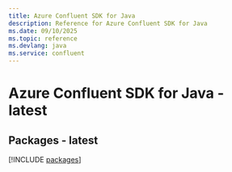 ```yaml
---
title: Azure Confluent SDK for Java
description: Reference for Azure Confluent SDK for Java
ms.date: 09/10/2025
ms.topic: reference
ms.devlang: java
ms.service: confluent
---
```

# Azure Confluent SDK for Java - latest
## Packages - latest
[!INCLUDE [packages](confluent-index.md)]